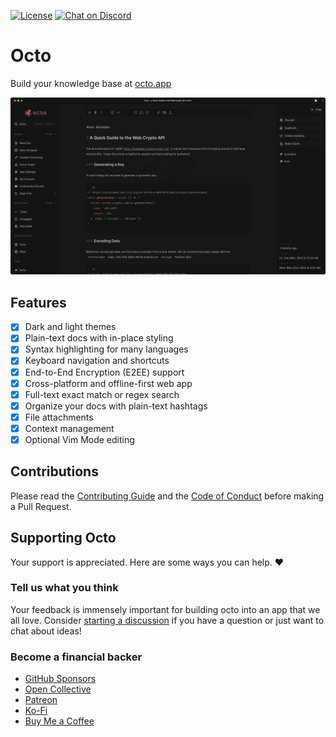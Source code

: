 [![License](https://img.shields.io/github/license/voraciousdev/octo?color=blue&style=for-the-badge)](https://github.com/voraciousdev/octo/blob/main/LICENSE)
[![Chat on Discord](https://img.shields.io/discord/776165182560403547?color=blue&style=for-the-badge)](https://voracious.link/chat)

# Octo

Build your knowledge base at [octo.app](https://octo.app)

[![screenshot](public/img/screenshot.png)](https://octo.app)

## Features

- [x] Dark and light themes
- [x] Plain-text docs with in-place styling
- [x] Syntax highlighting for many languages
- [x] Keyboard navigation and shortcuts
- [x] End-to-End Encryption (E2EE) support
- [x] Cross-platform and offline-first web app
- [x] Full-text exact match or regex search
- [x] Organize your docs with plain-text hashtags
- [x] File attachments
- [x] Context management
- [x] Optional Vim Mode editing

## Contributions

Please read the [Contributing Guide](https://github.com/voraciousdev/octo/blob/main/CONTRIBUTING.md) and the [Code of Conduct](https://voracious.link/code-of-conduct) before making a Pull Request.

## Supporting Octo

Your support is appreciated. Here are some ways you can help. ♥️

### Tell us what you think

Your feedback is immensely important for building octo into an app that we all love. Consider [starting a discussion](https://github.com/voraciousdev/octo/discussions) if you have a question or just want to chat about ideas!

### Become a financial backer

- [GitHub Sponsors](https://github.com/sponsors/voraciousdev)
- [Open Collective](https://opencollective.com/voracious)
- [Patreon](https://patreon.com/voraciousdev)
- [Ko-Fi](https://ko-fi.com/voraciousdev)
- [Buy Me a Coffee](https://www.buymeacoffee.com/voraciousdev)
